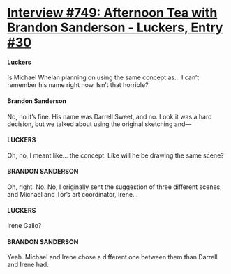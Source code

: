 # [Interview #749: Afternoon Tea with Brandon Sanderson - Luckers, Entry #30](https://www.theoryland.com/intvmain.php?i=749#30)

#### Luckers

Is Michael Whelan planning on using the same concept as… I can’t remember his name right now. Isn’t that horrible?

#### Brandon Sanderson

No, no it’s fine. His name was Darrell Sweet, and no. Look it was a hard decision, but we talked about using the original sketching and—

#### LUCKERS

Oh, no, I meant like... the concept. Like will he be drawing the same scene?

#### BRANDON SANDERSON

Oh, right. No. No, I originally sent the suggestion of three different scenes, and Michael and Tor’s art coordinator, Irene...

#### LUCKERS

Irene Gallo?

#### BRANDON SANDERSON

Yeah. Michael and Irene chose a different one between them than Darrell and Irene had.

